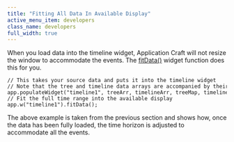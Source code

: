 ```yaml
---
title: "Fitting All Data In Available Display"
active_menu_item: developers
class_name: developers
full_width: true
---
```



When you load data into the timeline widget, Application Craft will not resize the window to accommodate the events. The [fitData()](../../../scripting-apis/client-api/widget-object-functions/timeline/fitdata.htm) widget function does this for you.

    // This takes your source data and puts it into the timeline widget
    // Note that the tree and timeline data arrays are accompanied by their mapping objects
    app.populateWidget("timeline1", treeArr, timelineArr, treeMap, timelineMap);
    // Fit the full time range into the available display
    app.w("timeline1").fitData();
   

The above example is taken from the previous section and shows how, once the data has been fully loaded, the time horizon is adjusted to accommodate all the events.

